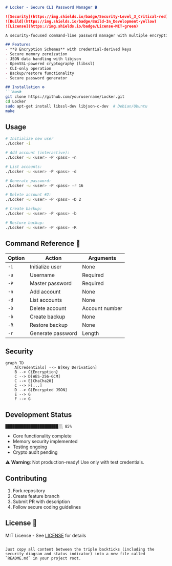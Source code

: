 

```markdown
# Locker - Secure CLI Password Manager 🔒

![Security](https://img.shields.io/badge/Security-Level_3_Critical-red)
![Build](https://img.shields.io/badge/Build-In_Development-yellow)
![License](https://img.shields.io/badge/License-MIT-green)

A security-focused command-line password manager with multiple encryption schemes and secure memory handling.

## Features 
- **8 Encryption Schemes** with credential-derived keys
- Secure memory zeroization 
- JSON data handling with libjson
- OpenSSL-powered cryptography (libssl)
- CLI-only operation 
- Backup/restore functionality
- Secure password generator

## Installation ⚙️
```bash
git clone https://github.com/yourusername/Locker.git
cd Locker
sudo apt-get install libssl-dev libjson-c-dev  # Debian/Ubuntu
make
```

## Usage 
```bash
# Initialize new user
./Locker -i

# Add account (interactive):
./Locker -u <user> -P <pass> -n

# List accounts:
./Locker -u <user> -P <pass> -d

# Generate password:
./Locker -u <user> -P <pass> -r 16

# Delete account #2:
./Locker -u <user> -P <pass> -D 2

# Create backup:
./Locker -u <user> -P <pass> -b

# Restore backup:
./Locker -u <user> -P <pass> -R
```

## Command Reference 📖
| Option | Action                  | Arguments       |
|--------|-------------------------|-----------------|
| `-i`   | Initialize user         | None            |
| `-u`   | Username                | Required        |
| `-P`   | Master password         | Required        |
| `-n`   | Add account             | None            |
| `-d`   | List accounts           | None            |
| `-D`   | Delete account          | Account number  |
| `-b`   | Create backup           | None            |
| `-R`   | Restore backup          | None            |
| `-r`   | Generate password       | Length          |

## Security 
```mermaid
graph TD
    A[Credentials] --> B[Key Derivation]
    B --> C{Encryption}
    C --> D[AES-256-GCM]
    C --> E[ChaCha20]
    C --> F[...]
    D --> G[Encrypted JSON]
    E --> G
    F --> G
```

## Development Status 
```plaintext
███████████████████████░░ 85% 
```
- Core functionality complete
- Memory security implemented
- Testing ongoing
- Crypto audit pending

⚠️ **Warning**: Not production-ready! Use only with test credentials.

## Contributing 
1. Fork repository
2. Create feature branch
3. Submit PR with description
4. Follow secure coding guidelines

## License 📄
MIT License - See [LICENSE](LICENSE) for details
```

Just copy all content between the triple backticks (including the security diagram and status indicator) into a new file called `README.md` in your project root.
